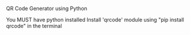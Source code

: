 QR Code Generator using Python

You MUST have python installed 
Install 'qrcode' module using "pip install qrcode" in the terminal
